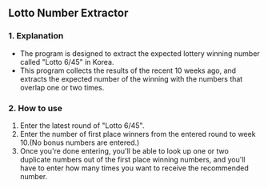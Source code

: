 ## Lotto Number Extractor
### 1. Explanation
- The program is designed to extract the expected lottery winning number called "Lotto 6/45" in Korea.
- This program collects the results of the recent 10 weeks ago, and extracts the expected number of the winning with the numbers that overlap one or two times.

### 2. How to use
1. Enter the latest round of "Lotto 6/45".
2. Enter the number of first place winners from the entered round to week 10.(No bonus numbers are entered.)
3. Once you're done entering, you'll be able to look up one or two duplicate numbers out of the first place winning numbers, and you'll have to enter how many times you want to receive the recommended number.